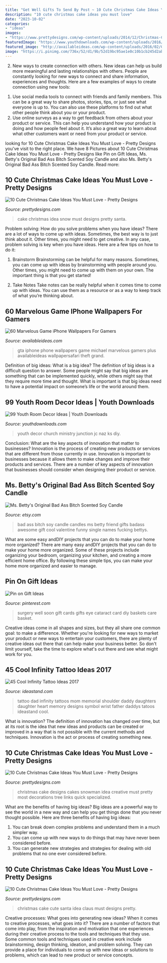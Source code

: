 ```yaml
---
title: "Get Well Gifts To Send By Post ~ 10 Cute Christmas Cake Ideas You Must Love"
description: "10 cute christmas cake ideas you must love"
date: "2023-10-02"
categories:
- "ideas"
images:
- "https://www.prettydesigns.com/wp-content/uploads/2014/12/Christmas-Cake-Idea-Blue-Cake.jpg"
featuredImage: "https://www.youthdownloads.com/wp-content/uploads/2016/02/IMG_0003.jpg"
featured_image: "http://availableideas.com/wp-content/uploads/2016/02/GTA-5-Logo-Michael-iPhone-5-Wallpaper.jpg"
image: "https://i.pinimg.com/736x/52/d1/9b/52d19bc95ae1e0c10b1cb245d2abc8b1--surgery-gift-basket-get-well-soon-gift-ideas-after-surgery.jpg"
---
```



2. New ways to create connection with others.
New ideas can help us build more meaningful and lasting relationships with others. People are constantly looking for new ways to connect and share information, experiences and thoughts. Here are a few examples of ways to create connection using new tools: 
1) Use social media tools to connect with friends and family members. This can be a great way to share photos, stories, tips, or just see what everyone is up to. You can also use these platforms to find out what other people think about you or your product. 
2) Use online surveys as a way to get feedback from others about your product or service. This can help you understand how your product is doing and how people feel about it. It’s also a great way to learn about what other customers want or need from your product or service.

	

		
looking for 10 Cute Christmas Cake Ideas You Must Love - Pretty Designs you've visit to the right place. We have 8 Pictures about 10 Cute Christmas Cake Ideas You Must Love - Pretty Designs like Pin on Gift Ideas, Ms. Betty&#039;s Original Bad Ass Bitch Scented Soy Candle and also Ms. Betty&#039;s Original Bad Ass Bitch Scented Soy Candle. Read more:
		
    
## 10 Cute Christmas Cake Ideas You Must Love - Pretty Designs

<img loading=lazy src="https://www.prettydesigns.com/wp-content/uploads/2014/12/Christmas-Cake-Idea-Snow.jpg" onerror="this.onerror=null;this.src='https://tse2.mm.bing.net/th?id=OIP.ZsgJ5QR32SSUsFvH2JuMpQHaJ3&amp;pid=15.1';" alt="10 Cute Christmas Cake Ideas You Must Love - Pretty Designs">

_Source: prettydesigns.com_

>cake christmas idea snow must designs pretty santa. 

	

Problem solving: How do you solve problems when you have ideas?
There are a lot of ways to come up with ideas. Sometimes, the best way is to just think about it. Other times, you might need to get creative. In any case, problem solving is key when you have ideas. Here are a few tips on how to do it:
1. Brainstorm
Brainstorming can be helpful for many reasons. Sometimes, you can come up with ideas by brainstorming with people around you. Other times, you might need to come up with them on your own. The important thing is that you get started!

2. Take Notes
Take notes can be really helpful when it comes time to come up with ideas. You can use them as a resource or as a way to keep track of what you’re thinking about.

    
## 60 Marvelous Game IPhone Wallpapers For Gamers

<img loading=lazy src="http://availableideas.com/wp-content/uploads/2016/02/GTA-5-Logo-Michael-iPhone-5-Wallpaper.jpg" onerror="this.onerror=null;this.src='https://tse1.mm.bing.net/th?id=OIP.Ut1XOXDtHQRmvSVs-tjJVAHaNJ&amp;pid=15.1';" alt="60 Marvelous Game iPhone Wallpapers For Gamers">

_Source: availableideas.com_

>gta iphone phone wallpapers game michael marvelous gamers plus availableideas wallpapersafari theft grand. 

	

Definition of big ideas: What is a big idea?
The definition of big ideas is a difficult question to answer. Some people might say that big ideas are something that can be implemented quickly, while others might say that they require more time and thought. What is important is that big ideas need to have a potential impact on someone’s life or the world around them.

    
## 99 Youth Room Decor Ideas | Youth Downloads

<img loading=lazy src="https://www.youthdownloads.com/wp-content/uploads/2016/02/IMG_0003.jpg" onerror="this.onerror=null;this.src='https://tse2.mm.bing.net/th?id=OIP.biSkV52BBhHgrKkwQfyPKwHaJ4&amp;pid=15.1';" alt="99 Youth Room Decor Ideas | Youth Downloads">

_Source: youthdownloads.com_

>youth decor church ministry junction jc naz ks diy. 

	

Conclusion: What are the key aspects of innovation that matter to businesses?
Innovation is the process of creating new products or services that are different from those currently in use. Innovation is important to businesses because it allows them to make changes and improve their products and services. There are a number of key aspects of innovation that businesses should consider when designing their product or service.

    
## Ms. Betty&#039;s Original Bad Ass Bitch Scented Soy Candle

<img loading=lazy src="https://img0.etsystatic.com/033/0/8441646/il_570xN.544844472_bt1h.jpg" onerror="this.onerror=null;this.src='https://tse2.mm.bing.net/th?id=OIP.a40_ZUIrrHLFyjrPsDnnPAHaLH&amp;pid=15.1';" alt="Ms. Betty&#039;s Original Bad Ass Bitch Scented Soy Candle">

_Source: etsy.com_

>bad ass bitch soy candle candles ms betty friend gifts badass awesome gift cool valentine funny single names fucking bettys. 

	

What are some easy andDIY projects that you can do to make your home more organized?
There are many easy andDIY projects that you can do to make your home more organized. Some of these projects include organizing your bedroom, organizing your kitchen, and creating a more efficient home office. By following these simple tips, you can make your home more organized and easier to manage.

    
## Pin On Gift Ideas

<img loading=lazy src="https://i.pinimg.com/736x/52/d1/9b/52d19bc95ae1e0c10b1cb245d2abc8b1--surgery-gift-basket-get-well-soon-gift-ideas-after-surgery.jpg" onerror="this.onerror=null;this.src='https://tse3.mm.bing.net/th?id=OIP.ohw08_iif68VzVpO444jBwAAAA&amp;pid=15.1';" alt="Pin on Gift Ideas">

_Source: pinterest.com_

>surgery well soon gift cards gifts eye cataract card diy baskets care basket. 

	

Creative ideas come in all shapes and sizes, but they all share one common goal: to make a difference. Whether you're looking for new ways to market your product or new ways to entertain your customers, there are plenty of creative ideas out there that can help make your business better. So don't limit yourself, take the time to explore what's out there and see what might work for you.

    
## 45 Cool Infinity Tattoo Ideas 2017

<img loading=lazy src="https://ideastand.com/wp-content/uploads/2016/01/9-infinity-tattoo-ideas.jpg" onerror="this.onerror=null;this.src='https://tse2.mm.bing.net/th?id=OIP.KnwCoACGAdqYxe4NikadIAHaJ4&amp;pid=15.1';" alt="45 Cool Infinity Tattoo Ideas 2017">

_Source: ideastand.com_

>tattoo dad infinity tattoos mom memorial shoulder daddy daughters daughter heart memory designs symbol wrist father daddys tatoos ideastand cool. 

	

What is innovation?
The definition of innovation has changed over time, but at its root is the idea that new ideas and products can be created or improved in a way that is not possible with the current methods and techniques. Innovation is the act or process of creating something new.

    
## 10 Cute Christmas Cake Ideas You Must Love - Pretty Designs

<img loading=lazy src="https://www.prettydesigns.com/wp-content/uploads/2014/12/Christmas-Cake-Idea-Blue-Cake.jpg" onerror="this.onerror=null;this.src='https://tse2.mm.bing.net/th?id=OIP.RNMEKHtMYwEj50pUrvq24wHaHT&amp;pid=15.1';" alt="10 Cute Christmas Cake Ideas You Must Love - Pretty Designs">

_Source: prettydesigns.com_

>christmas cake designs cakes snowman idea creative must pretty most decorations tree links quick specialized. 

	

What are the benefits of having big ideas?
Big ideas are a powerful way to see the world in a new way and can help you get things done that you never thought possible. Here are three benefits of having big ideas: 
1. You can break down complex problems and understand them in a much simpler way. 
2. You can come up with new ways to do things that may have never been considered before. 
3. You can generate new strategies and strategies for dealing with old problems that no one ever considered before.

    
## 10 Cute Christmas Cake Ideas You Must Love - Pretty Designs

<img loading=lazy src="http://www.prettydesigns.com/wp-content/uploads/2014/12/Christmas-Cake-Idea-Cute-Santa-Claus.jpg" onerror="this.onerror=null;this.src='https://tse4.mm.bing.net/th?id=OIP.3NpzK5v9ibAYJHSwvzD91gHaHK&amp;pid=15.1';" alt="10 Cute Christmas Cake Ideas You Must Love - Pretty Designs">

_Source: prettydesigns.com_

>christmas cake cute santa idea claus must designs pretty. 

	

Creative processes: What goes into generating new ideas?
When it comes to creative processes, what goes into it? There are a number of factors that come into play, from the inspiration and motivation that one experiences during their creative process to the tools and techniques that they use. Some common tools and techniques used in creative work include brainstorming, design thinking, ideation, and problem solving. They can provide a place for individuals to come up with new ideas or solutions to problems, which can lead to new product or service concepts.

